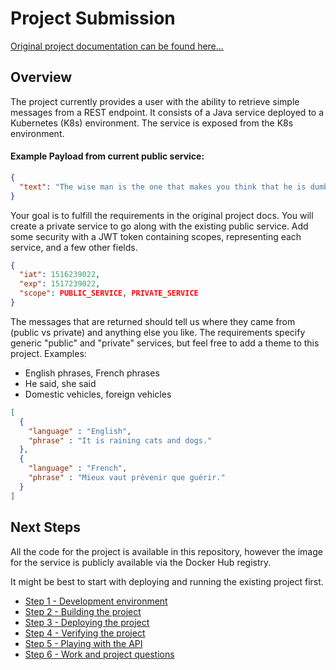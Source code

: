 # Project Submission

[Original project documentation can be found here...](docs/Kubernetes_Cluster_Micro-service_Task.pdf)

## Overview

The project currently provides a user with the ability to retrieve simple messages from a REST endpoint. It consists of a Java service deployed to a Kubernetes (K8s) environment.  The service is exposed from the K8s environment. 

#### Example Payload from current public service:

```JSON
{
  "text": "The wise man is the one that makes you think that he is dumb."
}
```
Your goal is to fulfill the requirements in the original project docs. You will create a private service to go along with the existing public service. Add some security with a JWT token containing scopes, representing each service, and a few other fields.

```JSON
{
  "iat": 1516239022,
  "exp": 1517239022,
  "scope": PUBLIC_SERVICE, PRIVATE_SERVICE
}
```

The messages that are returned should tell us where they came from (public vs private) and anything else you like.  The requirements specify generic "public" and "private" services, but feel free to add a theme to this project. Examples:
- English phrases, French phrases
- He said, she said
- Domestic vehicles, foreign vehicles

```JSON
[
  {
    "language" : "English",
    "phrase" : "It is raining cats and dogs."
  },
  {
    "language" : "French",
    "phrase" : "Mieux vaut prévenir que guérir."
  }
]
```

## Next Steps

All the code for the project is available in this repository, however the image for the service is publicly available via the Docker Hub registry. 

It might be best to start with deploying and running the existing project first.

- [Step 1 - Development environment](docs/environment_overview.md)
- [Step 2 - Building the project](docs/building_the_source.md)
- [Step 3 - Deploying the project](docs/deploying_the_project.md)
- [Step 4 - Verifying the project](docs/verify_the_deployment.md)
- [Step 5 - Playing with the API](docs/play_with_the_api.md)
- [Step 6 - Work and project questions](docs/work_and_project_questions.md)
